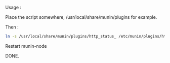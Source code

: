 Usage :

Place the script somewhere, /usr/local/share/munin/plugins for example.

Then :

```bash
ln -s /usr/local/share/munin/plugins/http_status_ /etc/munin/plugins/http_status_www.github.com
```

Restart munin-node

DONE.

